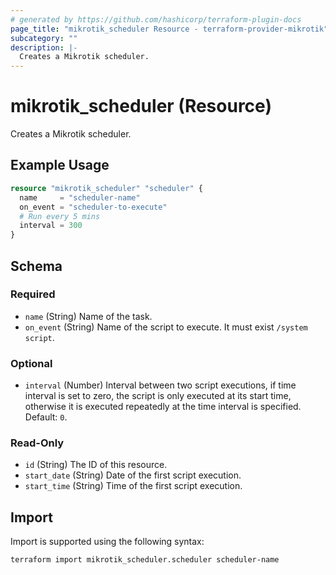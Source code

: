 ```yaml
---
# generated by https://github.com/hashicorp/terraform-plugin-docs
page_title: "mikrotik_scheduler Resource - terraform-provider-mikrotik"
subcategory: ""
description: |-
  Creates a Mikrotik scheduler.
---
```


# mikrotik_scheduler (Resource)

Creates a Mikrotik scheduler.

## Example Usage

```terraform
resource "mikrotik_scheduler" "scheduler" {
  name     = "scheduler-name"
  on_event = "scheduler-to-execute"
  # Run every 5 mins
  interval = 300
}
```

<!-- schema generated by tfplugindocs -->
## Schema

### Required

- `name` (String) Name of the task.
- `on_event` (String) Name of the script to execute. It must exist `/system script`.

### Optional

- `interval` (Number) Interval between two script executions, if time interval is set to zero, the script is only executed at its start time, otherwise it is executed repeatedly at the time interval is specified. Default: `0`.

### Read-Only

- `id` (String) The ID of this resource.
- `start_date` (String) Date of the first script execution.
- `start_time` (String) Time of the first script execution.

## Import

Import is supported using the following syntax:

```shell
terraform import mikrotik_scheduler.scheduler scheduler-name
```
